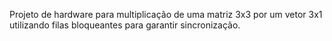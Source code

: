 Projeto de hardware para multiplicação de uma matriz 3x3 por um vetor 3x1 utilizando filas bloqueantes para garantir sincronização.
